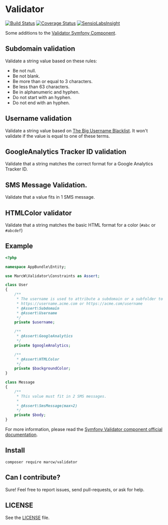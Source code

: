 # Validator

[![Build Status](https://travis-ci.org/marcw/validator.svg?branch=master)](https://travis-ci.org/marcw/validator)
[![Coverage Status](https://coveralls.io/repos/github/marcw/validator/badge.svg?branch=master)](https://coveralls.io/github/marcw/validator?branch=master)
[![SensioLabsInsight](https://insight.sensiolabs.com/projects/75cf3a3f-a16d-4f05-a3e8-46b190b4daf5/mini.png)](https://insight.sensiolabs.com/projects/75cf3a3f-a16d-4f05-a3e8-46b190b4daf5)

Some additions to the [Validator Symfony Component](github.com/symfony/symfony).

## Subdomain validation

Validate a string value based on these rules:

- Be not null.
- Be not blank.
- Be more than or equal to 3 characters.
- Be less than 63 characters.
- Be in alphanumeric and hyphen.
- Do not start with an hyphen.
- Do not end with an hyphen.


## Username validation

Validate a string value based on [The Big Username
Blacklist](https://github.com/marteinn/The-Big-Username-Blacklist). It won't
validate if the value is equal to one of these terms.

## GoogleAnalytics Tracker ID validation

Validate that a string matches the correct format for a Google Analytics Tracker ID.

## SMS Message Validation.

Validate that a value fits in 1 SMS message.

## HTMLColor validator

Validate that a string matches the basic HTML format for a color (`#abc` or `#abcdef`)

## Example

```php
<?php

namespace AppBundle\Entity;

use MarcW\Validator\Constraints as Assert;

class User
{
    /**
     * The username is used to attribute a subdomain or a subfolder to the user like:
     * https://username.acme.com or https://acme.com/username
     * @Assert\Subdomain
     * @Assert\Username
     */
    private $username;

    /**
     * @Assert\GoogleAnalytics
     */
    private $googleAnalytics;

    /**
     * @Assert\HTMLColor
     */
    private $backgroundColor;
}

class Message
{
    /**
     * This value must fit in 2 SMS messages.
     *
     * @Assert\SmsMessage(max=2)
     */
    private $body;
}
```

For more information, please read the [Symfony Validator component official documentation](http://symfony.com/doc/current/components/validator.html).

## Install

```
composer require marcw/validator
```

## Can I contribute?

Sure! Feel free to report issues, send pull-requests, or ask for help.

## LICENSE

See the [LICENSE](/LICENSE) file.

